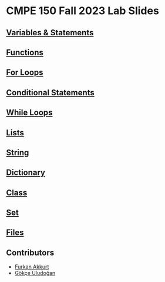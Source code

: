 # CMPE 150 Fall 2023 Lab Slides

## [Variables & Statements](intro-variables.html)

## [Functions](functions.html)

## [For Loops](loops.html)

## [Conditional Statements](conditionals.html)
  
## [While Loops](while.html)

## [Lists](list.html)

## [String](string.html)

## [Dictionary](dictionary.html)

## [Class](class.html)

## [Set](set.html)

## [Files](files.html)

## Contributors

* [Furkan Akkurt](https://furkanakkurt5827.space/)
* [Gökçe Uludoğan](https://gokceuludogan.github.io)
